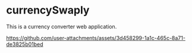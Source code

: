 ﻿# currencySwaply

This is a currency converter web application.

https://github.com/user-attachments/assets/3d458299-1a1c-465c-8a71-de3825b01bed

